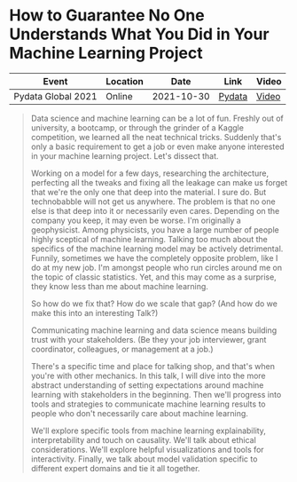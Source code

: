 # How to Guarantee No One Understands What You Did in Your Machine Learning Project

| Event | Location | Date | Link | Video |
| ----- | -------- | ---- | ---- | ----- |
| Pydata Global 2021 | Online | 2021-10-30 | [Pydata](https://pydata.org/global2021/schedule/presentation/112/how-to-guarantee-no-one-understands-what-you-did-in-your-machine-learning-project/) | [Video](https://www.youtube.com/watch?v=ucgCGGb088E)

> Data science and machine learning can be a lot of fun. Freshly out of university, a bootcamp, or through the grinder of a Kaggle competition, we learned all the neat technical tricks. Suddenly that's only a basic requirement to get a job or even make anyone interested in your machine learning project. Let's dissect that.
>
> Working on a model for a few days, researching the architecture, perfecting all the tweaks and fixing all the leakage can make us forget that we're the only one that deep into the material. I sure do. But technobabble will not get us anywhere. The problem is that no one else is that deep into it or necessarily even cares. Depending on the company you keep, it may even be worse. I'm originally a geophysicist. Among physicists, you have a large number of people highly sceptical of machine learning. Talking too much about the specifics of the machine learning model may be actively detrimental. Funnily, sometimes we have the completely opposite problem, like I do at my new job. I'm amongst people who run circles around me on the topic of classic statistics. Yet, and this may come as a surprise, they know less than me about machine learning.
>
> So how do we fix that? How do we scale that gap? (And how do we make this into an interesting Talk?)
>
> Communicating machine learning and data science means building trust with your stakeholders. (Be they your job interviewer, grant coordinator, colleagues, or management at a job.)
>
> There's a specific time and place for talking shop, and that's when you're with other mechanics. In this talk, I will dive into the more abstract understanding of setting expectations around machine learning with stakeholders in the beginning. Then we'll progress into tools and strategies to communicate machine learning results to people who don't necessarily care about machine learning.
>
> We'll explore specific tools from machine learning explainability, interpretability and touch on causality. We'll talk about ethical considerations. We'll explore helpful visualizations and tools for interactivity. Finally, we talk about model validation specific to different expert domains and tie it all together.